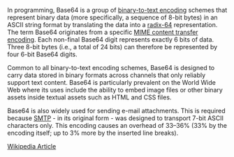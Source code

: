 In programming, Base64 is a group of [binary-to-text encoding](https://en.wikipedia.org/wiki/Binary-to-text_encoding) schemes that represent binary data (more specifically, a sequence of 8-bit bytes) in an ASCII string format by translating the data into a [radix-64](https://en.wikipedia.org/wiki/Radix) representation. The term Base64 originates from a specific [MIME content transfer encoding](https://en.wikipedia.org/wiki/MIME#Content-Transfer-Encoding). Each non-final Base64 digit represents exactly 6 bits of data. Three 8-bit bytes (i.e., a total of 24 bits) can therefore be represented by four 6-bit Base64 digits.

Common to all binary-to-text encoding schemes, Base64 is designed to carry data stored in binary formats across channels that only reliably support text content. Base64 is particularly prevalent on the World Wide Web where its uses include the ability to embed image files or other binary assets inside textual assets such as HTML and CSS files.

Base64 is also widely used for sending e-mail attachments. This is required because [SMTP](https://en.wikipedia.org/wiki/Simple_Mail_Transfer_Protocol) - in its original form - was designed to transport 7-bit ASCII characters only. This encoding causes an overhead of 33–36% (33% by the encoding itself; up to 3% more by the inserted line breaks).

[Wikipedia Article](https://en.wikipedia.org/wiki/Base64)